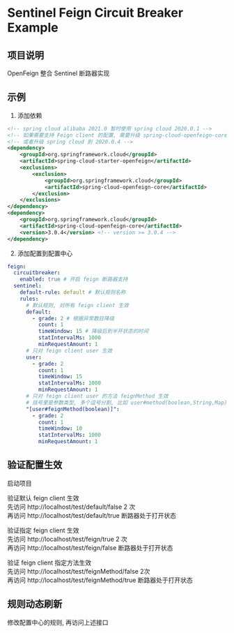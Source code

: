 # Sentinel Feign Circuit Breaker Example

## 项目说明

OpenFeign 整合 Sentinel 断路器实现

## 示例

1. 添加依赖

```xml
<!-- spring cloud alibaba 2021.0 暂时使用 spring cloud 2020.0.1 -->
<!-- 如果需要支持 Feign client 的配置, 需要升级 spring-cloud-openfeign-core 到 3.0.4 -->
<!-- 或者升级 spring cloud 到 2020.0.4 -->
<dependency>
    <groupId>org.springframework.cloud</groupId>
    <artifactId>spring-cloud-starter-openfeign</artifactId>
    <exclusions>
        <exclusion>
            <groupId>org.springframework.cloud</groupId>
            <artifactId>spring-cloud-openfeign-core</artifactId>
        </exclusion>
    </exclusions>
</dependency>
<dependency>
    <groupId>org.springframework.cloud</groupId>
    <artifactId>spring-cloud-openfeign-core</artifactId>
    <version>3.0.4</version> <!-- version >= 3.0.4 -->
</dependency>
```
2. 添加配置到配置中心
	
```yaml
feign:
  circuitbreaker:
    enabled: true # 开启 feign 断路器支持
  sentinel:
    default-rule: default # 默认规则名称
    rules:
      # 默认规则, 对所有 feign client 生效
      default:
        - grade: 2 # 根据异常数目降级
          count: 1
          timeWindow: 15 # 降级后到半开状态的时间
          statIntervalMs: 1000
          minRequestAmount: 1
      # 只对 feign client user 生效
      user:
        - grade: 2
          count: 1
          timeWindow: 15
          statIntervalMs: 1000
          minRequestAmount: 1
      # 只对 feign client user 的方法 feignMethod 生效
      # 括号里是参数类型, 多个逗号分割, 比如 user#method(boolean,String,Map)
      "[user#feignMethod(boolean)]":
        - grade: 2
          count: 1
          timeWindow: 10
          statIntervalMs: 1000
          minRequestAmount: 1
```

## 验证配置生效
启动项目  

验证默认 feign client 生效  
先访问 http://localhost/test/default/false 2 次  
再访问 http://localhost/test/default/true 断路器处于打开状态

验证指定 feign client 生效  
先访问 http://localhost/test/feign/true 2 次  
再访问 http://localhost/test/feign/false 断路器处于打开状态

验证 feign client 指定方法生效  
先访问 http://localhost/test/feignMethod/false 2次  
再访问 http://localhost/test/feignMethod/true 断路器处于打开状态

## 规则动态刷新
修改配置中心的规则, 再访问上述接口


